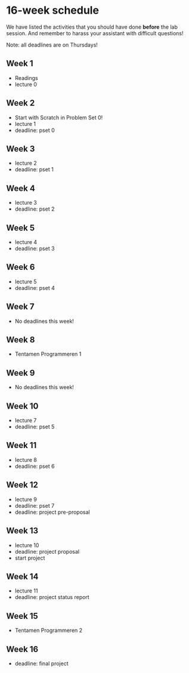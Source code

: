 # 16-week schedule

We have listed the activities that you should have done **before** the lab
session.  And remember to harass your assistant with difficult questions!

Note: all deadlines are on Thursdays!

<div class="row">
<div class="col-lg-6">

## Week 1

* Readings
* lecture 0

## Week 2

* Start with Scratch in Problem Set 0!
* lecture 1
* deadline: pset 0

## Week 3

* lecture 2 
* deadline: pset 1 

## Week 4

* lecture 3
* deadline: pset 2

## Week 5

* lecture 4
* deadline: pset 3

## Week 6

* lecture 5
* deadline: pset 4

## Week 7

* No deadlines this week!

## Week 8

* Tentamen Programmeren 1

</div>

<div class="col-lg-6">

## Week 9

* No deadlines this week!

## Week 10

* lecture 7 
* deadline: pset 5

## Week 11

* lecture 8 
* deadline: pset 6

## Week 12

* lecture 9 
* deadline: pset 7
* deadline: project pre-proposal

## Week 13

* lecture 10 
* deadline: project proposal
* start project

## Week 14

* lecture 11
* deadline: project status report

## Week 15

* Tentamen Programmeren 2

## Week 16

* deadline: final project

</div>
</div>
